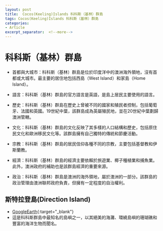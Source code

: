 ```yaml
---
layout: post
title:  Cocos(Keeling)Islands 科科斯（基林）群島
tags: Cocos(Keeling)Islands 科科斯（基林）群島 
categories:
- Article
excerpt_separator:  <!--more-->
---
```

# 科科斯（基林）群島
- 首都與大城市：科科斯（基林）群島是位於印度洋中的澳洲海外領地，沒有首都或大城市。最主要的居住地包括西島（West Island）和家島（Home Island）。

- 語言：科科斯（基林）群島的官方語言是英語，是島上居民主要使用的語言。

- 歷史：科科斯（基林）群島在歷史上曾被不同的國家和殖民者控制，包括葡萄牙、法國和英國。19世紀中葉，該群島成為英屬殖民地，並在20世紀中葉劃歸澳洲管轄。

- 文化：科科斯（基林）群島的文化反映了其多樣的人口結構和歷史，包括原住民文化和歐洲移民文化等。該群島擁有自己獨特的傳統和節慶活動。

- 宗教：科科斯（基林）群島的居民信仰各種不同的宗教，主要包括基督教和伊斯蘭教。

- 經濟：科科斯（基林）群島的經濟主要依賴於旅遊業、椰子種植業和捕魚業。此外，澳洲政府的補助也是該群島經濟的重要來源。

- 政治：科科斯（基林）群島是澳洲的海外領地，屬於澳洲的一部分。該群島的政治管理由澳洲聯邦政府負責，但擁有一定程度的自治權利。

## 斯特拉登島(Direction Island)
 
- [GoogleEarth](https://earth.google.com/web/search/Direction+Island/@-11.96328832,97.14845546,18.68351689a,168012.25649418d,35y,0h,0t,0r/ "GoogleEarth"){:target="_blank"} 
- 這是科科斯群島中最知名的島嶼之一，以其絕美的海灘、環繞島嶼的珊瑚礁和豐富的海洋生物而聞名。


